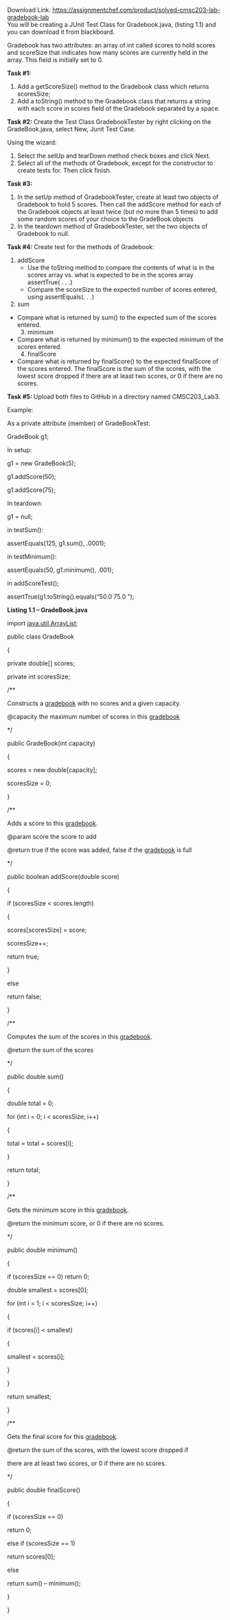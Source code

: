 Download Link: https://assignmentchef.com/product/solved-cmsc203-lab-gradebook-lab
<br>
You will be creating a JUnit Test Class for Gradebook.java, (listing 1.1) and you can download it from blackboard.

Gradebook has two attributes: an array of int called scores to hold scores and scoreSize that indicates how many scores are currently held in the array. This field is initially set to 0.

<strong>Task #1:</strong>

<ol>

 <li>Add a getScoreSize() method to the Gradebook class which returns scoresSize;</li>

 <li>Add a toString() method to the Gradebook class that returns a string with each score in scores field of the Gradebook separated by a space.</li>

</ol>

<strong>Task #2:  </strong>Create the Test Class GradebookTester by right clicking on the GradeBook.java, select New, Junit Test Case.

Using the wizard:

<ol>

 <li>Select the setUp and tearDown method check boxes and click Next.</li>

 <li>Select all of the methods of Gradebook, except for the constructor to create tests for. Then click finish.</li>

</ol>

<strong>Task #3:</strong>

<ol>

 <li>In the setUp method of GradebookTester, create at least two objects of Gradebook to hold 5 scores. Then call the addScore method for each of the Gradebook objects at least twice (but no more than 5 times) to add some random scores of your choice to the GradeBook objects</li>

 <li>In the teardown method of GradebookTester, set the two objects of Gradebook to null.</li>

</ol>




<strong>Task #4:  </strong>Create test for the methods of Gradebook:

<ol>

 <li>addScore

  <ul>

   <li>Use the toString method to compare the contents of what is in the scores array vs. what is expected to be in the scores array assertTrue( . . .)</li>

   <li>Compare the scoreSize to the expected number of scores entered, using assertEquals(. . .)</li>

  </ul></li>

 <li>sum</li>

</ol>

<ul>

 <li>Compare what is returned by sum() to the expected sum of the scores entered.

  <ol start="3">

   <li>minimum</li>

  </ol></li>

 <li>Compare what is returned by minimum() to the expected minimum of the scores entered.

  <ol start="4">

   <li>finalScore</li>

  </ol></li>

 <li>Compare what is returned by finalScore() to the expected finalScore of the scores entered. The finalScore is the sum of the scores, with the lowest score dropped if there are at least two scores, or 0 if there are no scores.</li>

</ul>




<strong>Task #5:  </strong>Upload both files to GitHub in a directory named CMSC203_Lab3.







Example:




As a private attribute (member) of GradeBookTest:

GradeBook g1;




In setup:

g1 = new GradeBook(5);

g1.addScore(50);

g1.addScore(75);




In teardown:

g1 = null;




in testSum():

assertEquals(125, g1.sum(), .0001);




in testMinimum():

assertEquals(50, g1.minimum(), .001);




in addScoreTest();

assertTrue(g1.toString().equals(“50.0 75.0 ”);










<strong>Listing 1.1 – GradeBook.java</strong>

<strong> </strong>

import <u>java.util.ArrayList</u>;




public class GradeBook

{

private double[] scores;

private int scoresSize;




/**

Constructs a <u>gradebook</u> with no scores and a given capacity.

@capacity the maximum number of scores in this <u>gradebook</u>

*/

public GradeBook(int capacity)

{

scores = new double[capacity];

scoresSize = 0;

}




/**

Adds a score to this <u>gradebook</u>.

@param score the score to add

@return true if the score was added, false if the <u>gradebook</u> is full

*/

public boolean addScore(double score)

{

if (scoresSize &lt; scores.length)

{

scores[scoresSize] = score;

scoresSize++;

return true;

}

else

return false;

}




/**

Computes the sum of the scores in this <u>gradebook</u>.

@return the sum of the scores

*/

public double sum()

{

double total = 0;

for (int i = 0; i &lt; scoresSize; i++)

{

total = total + scores[i];

}

return total;

}




/**

Gets the minimum score in this <u>gradebook</u>.

@return the minimum score, or 0 if there are no scores.

*/

public double minimum()

{

if (scoresSize == 0) return 0;

double smallest = scores[0];

for (int i = 1; i &lt; scoresSize; i++)

{

if (scores[i] &lt; smallest)

{

smallest = scores[i];

}

}

return smallest;

}




/**

Gets the final score for this <u>gradebook</u>.

@return the sum of the scores, with the lowest score dropped if

there are at least two scores, or 0 if there are no scores.

*/

public double finalScore()

{

if (scoresSize == 0)

return 0;

else if (scoresSize == 1)

return scores[0];

else

return sum() – minimum();

}

}